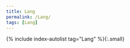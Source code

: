 ```yaml
---
title: Lang
permalink: /Lang/
tags: [Lang]
---
```


{% include index-autolist tag="Lang" %}{:.small}
